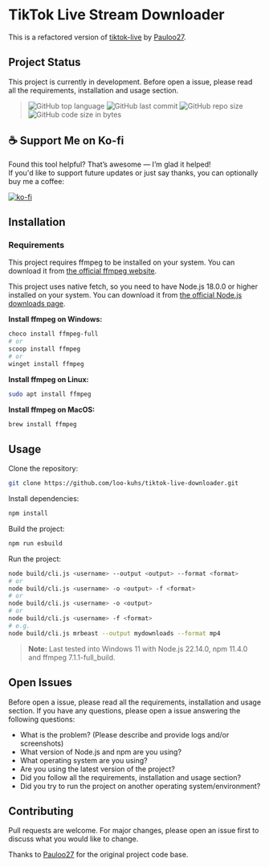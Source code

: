 # TikTok Live Stream Downloader

This is a refactored version of [tiktok-live](https://github.com/Pauloo27/tiktok-live) by [Pauloo27](https://github.com/Pauloo27).

## Project Status

This project is currently in development. Before open a issue, please read all the requirements, installation and usage section.

> ![GitHub top language](https://img.shields.io/github/languages/top/loo-kuhs/tiktok-live-downloader?style=for-the-badge)
> ![GitHub last commit](https://img.shields.io/github/last-commit/loo-kuhs/tiktok-live-downloader?style=for-the-badge)
> ![GitHub repo size](https://img.shields.io/github/repo-size/loo-kuhs/tiktok-live-downloader?style=for-the-badge)
> ![GitHub code size in bytes](https://img.shields.io/github/languages/code-size/loo-kuhs/tiktok-live-downloader?style=for-the-badge)

## ☕ Support Me on Ko-fi

Found this tool helpful? That’s awesome — I’m glad it helped!  
If you'd like to support future updates or just say thanks, you can optionally buy me a coffee:

[![ko-fi](https://ko-fi.com/img/githubbutton_sm.svg)](https://ko-fi.com/A0A81ENILS)

## Installation

### Requirements

This project requires ffmpeg to be installed on your system. You can download it from [the official ffmpeg website](https://ffmpeg.org/download.html).

This project uses native fetch, so you need to have Node.js 18.0.0 or higher installed on your system. You can download it from [the official Node.js downloads page](https://nodejs.org/en/download/).

**Install ffmpeg on Windows:**
  
  ```bash
  choco install ffmpeg-full
  # or
  scoop install ffmpeg
  # or
  winget install ffmpeg
  ```

**Install ffmpeg on Linux:**
  
  ```bash
  sudo apt install ffmpeg
  ```

**Install ffmpeg on MacOS:**
  
  ```bash
  brew install ffmpeg
  ```

## Usage

Clone the repository:

```bash
git clone https://github.com/loo-kuhs/tiktok-live-downloader.git
```

Install dependencies:

```bash
npm install
```

Build the project:

```bash
npm run esbuild
```

Run the project:

```bash
node build/cli.js <username> --output <output> --format <format>
# or
node build/cli.js <username> -o <output> -f <format>
# or
node build/cli.js <username> -o <output>
# or
node build/cli.js <username> -f <format>
# e.g.
node build/cli.js mrbeast --output mydownloads --format mp4
```

> **Note:** Last tested into Windows 11 with Node.js 22.14.0, npm 11.4.0 and ffmpeg 7.1.1-full_build.

## Open Issues

Before open a issue, please read all the requirements, installation and usage section.
If you have any questions, please open a issue answering the following questions:

- What is the problem? (Please describe and provide logs and/or screenshots)
- What version of Node.js and npm are you using?
- What operating system are you using?
- Are you using the latest version of the project?
- Did you follow all the requirements, installation and usage section?
- Did you try to run the project on another operating system/environment?

## Contributing

Pull requests are welcome. For major changes, please open an issue first to discuss what you would like to change.

Thanks to [Pauloo27](https://github.com/Pauloo27) for the original project code base.
